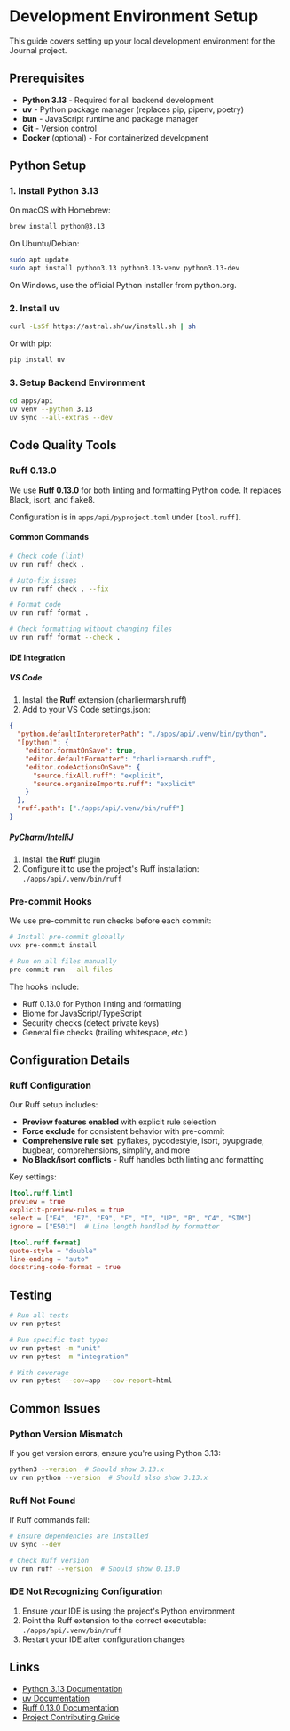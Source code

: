 # Development Environment Setup

This guide covers setting up your local development environment for the Journal project.

## Prerequisites

- **Python 3.13** - Required for all backend development
- **uv** - Python package manager (replaces pip, pipenv, poetry)
- **bun** - JavaScript runtime and package manager
- **Git** - Version control
- **Docker** (optional) - For containerized development

## Python Setup

### 1. Install Python 3.13

On macOS with Homebrew:
```bash
brew install python@3.13
```

On Ubuntu/Debian:
```bash
sudo apt update
sudo apt install python3.13 python3.13-venv python3.13-dev
```

On Windows, use the official Python installer from python.org.

### 2. Install uv

```bash
curl -LsSf https://astral.sh/uv/install.sh | sh
```

Or with pip:
```bash
pip install uv
```

### 3. Setup Backend Environment

```bash
cd apps/api
uv venv --python 3.13
uv sync --all-extras --dev
```

## Code Quality Tools

### Ruff 0.13.0

We use **Ruff 0.13.0** for both linting and formatting Python code. It replaces Black, isort, and flake8.

Configuration is in `apps/api/pyproject.toml` under `[tool.ruff]`.

#### Common Commands

```bash
# Check code (lint)
uv run ruff check .

# Auto-fix issues
uv run ruff check . --fix

# Format code
uv run ruff format .

# Check formatting without changing files
uv run ruff format --check .
```

#### IDE Integration

##### VS Code
1. Install the **Ruff** extension (charliermarsh.ruff)
2. Add to your VS Code settings.json:
```json
{
  "python.defaultInterpreterPath": "./apps/api/.venv/bin/python",
  "[python]": {
    "editor.formatOnSave": true,
    "editor.defaultFormatter": "charliermarsh.ruff",
    "editor.codeActionsOnSave": {
      "source.fixAll.ruff": "explicit",
      "source.organizeImports.ruff": "explicit"
    }
  },
  "ruff.path": ["./apps/api/.venv/bin/ruff"]
}
```

##### PyCharm/IntelliJ
1. Install the **Ruff** plugin
2. Configure it to use the project's Ruff installation: `./apps/api/.venv/bin/ruff`

### Pre-commit Hooks

We use pre-commit to run checks before each commit:

```bash
# Install pre-commit globally
uvx pre-commit install

# Run on all files manually
pre-commit run --all-files
```

The hooks include:
- Ruff 0.13.0 for Python linting and formatting
- Biome for JavaScript/TypeScript
- Security checks (detect private keys)
- General file checks (trailing whitespace, etc.)

## Configuration Details

### Ruff Configuration

Our Ruff setup includes:
- **Preview features enabled** with explicit rule selection
- **Force exclude** for consistent behavior with pre-commit
- **Comprehensive rule set**: pyflakes, pycodestyle, isort, pyupgrade, bugbear, comprehensions, simplify, and more
- **No Black/isort conflicts** - Ruff handles both linting and formatting

Key settings:
```toml
[tool.ruff.lint]
preview = true
explicit-preview-rules = true
select = ["E4", "E7", "E9", "F", "I", "UP", "B", "C4", "SIM"]
ignore = ["E501"]  # Line length handled by formatter

[tool.ruff.format]
quote-style = "double"
line-ending = "auto"
docstring-code-format = true
```

## Testing

```bash
# Run all tests
uv run pytest

# Run specific test types
uv run pytest -m "unit"
uv run pytest -m "integration"

# With coverage
uv run pytest --cov=app --cov-report=html
```

## Common Issues

### Python Version Mismatch
If you get version errors, ensure you're using Python 3.13:
```bash
python3 --version  # Should show 3.13.x
uv run python --version  # Should also show 3.13.x
```

### Ruff Not Found
If Ruff commands fail:
```bash
# Ensure dependencies are installed
uv sync --dev

# Check Ruff version
uv run ruff --version  # Should show 0.13.0
```

### IDE Not Recognizing Configuration
1. Ensure your IDE is using the project's Python environment
2. Point the Ruff extension to the correct executable: `./apps/api/.venv/bin/ruff`
3. Restart your IDE after configuration changes

## Links

- [Python 3.13 Documentation](https://docs.python.org/3.13/)
- [uv Documentation](https://docs.astral.sh/uv/)
- [Ruff 0.13.0 Documentation](https://docs.astral.sh/ruff/)
- [Project Contributing Guide](../CONTRIBUTING.md)